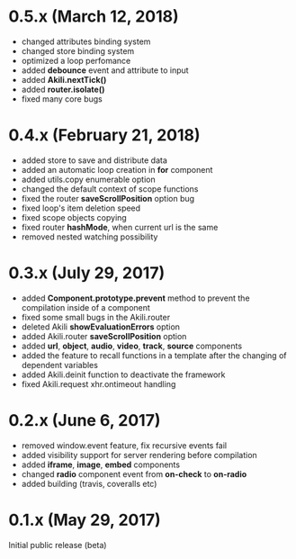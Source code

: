 # 0.5.x (March 12, 2018)

* changed attributes binding system
* changed store binding system
* optimized a loop perfomance
* added __debounce__ event and attribute to input
* added __Akili.nextTick()__
* added __router.isolate()__
* fixed many core bugs

# 0.4.x (February 21, 2018)

* added store to save and distribute data
* added an automatic loop creation in __for__ component
* added utils.copy enumerable option
* changed the default context of scope functions
* fixed the router __saveScrollPosition__ option bug
* fixed loop's item deletion speed 
* fixed scope objects copying
* fixed router __hashMode__, when current url is the same
* removed nested watching possibility

# 0.3.x (July 29, 2017)

* added __Component.prototype.prevent__ method to prevent the compilation inside of a component 
* fixed some small bugs in the Akili.router
* deleted Akili __showEvaluationErrors__ option
* added Akili.router __saveScrollPosition__ option
* added __url__, __object__, __audio__, __video__, __track__, __source__ components
* added the feature to recall functions in a template after the changing of dependent variables
* added Akili.deinit function to deactivate the framework
* fixed Akili.request xhr.ontimeout handling

# 0.2.x (June 6, 2017)

* removed window.event feature, fix recursive events fail
* added visibility support for server rendering before compilation
* added __iframe__, __image__, __embed__ components
* changed __radio__ component event from __on-check__ to __on-radio__
* added building (travis, coveralls etc)

# 0.1.x (May 29, 2017)
Initial public release (beta)